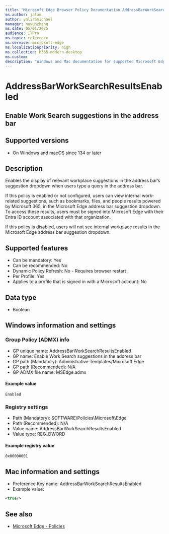 ```yaml
---
title: "Microsoft Edge Browser Policy Documentation AddressBarWorkSearchResultsEnabled"
ms.author: jalam
author: vmliramichael
manager: nuyunzhang
ms.date: 05/01/2025
audience: ITPro
ms.topic: reference
ms.service: microsoft-edge
ms.localizationpriority: high
ms.collection: M365-modern-desktop
ms.custom:
description: "Windows and Mac documentation for supported Microsoft Edge Browser policy: Enable Work Search suggestions in the address bar"
---
```


<!--THIS FILE IS AUTOMATICALLY GENERATED. MANUAL CHANGES WILL BE OVERWRITTEN.-->
<!--Please contact the Microsoft Edge Manageability team with any questions.-->

# AddressBarWorkSearchResultsEnabled

## Enable Work Search suggestions in the address bar


## Supported versions

- On Windows and macOS since 134 or later

## Description

Enables the display of relevant workplace suggestions in the address bar’s suggestion dropdown when users type a query in the address bar.

If this policy is enabled or not configured, users can view internal work-related suggestions, such as bookmarks, files, and people results powered by Microsoft 365, in the Microsoft Edge address bar suggestion dropdown. To access these results, users must be signed into Microsoft Edge with their Entra ID account associated with that organization.

If this policy is disabled, users will not see internal workplace results in the Microsoft Edge address bar suggestion dropdown.

## Supported features

- Can be mandatory: Yes
- Can be recommended: No
- Dynamic Policy Refresh: No - Requires browser restart
- Per Profile: Yes
- Applies to a profile that is signed in with a Microsoft account: No

## Data type

- Boolean

## Windows information and settings

### Group Policy (ADMX) info

- GP unique name: AddressBarWorkSearchResultsEnabled
- GP name: Enable Work Search suggestions in the address bar
- GP path (Mandatory): Administrative Templates/Microsoft Edge
- GP path (Recommended): N/A
- GP ADMX file name: MSEdge.admx

#### Example value

```
Enabled
```

### Registry settings

- Path (Mandatory): SOFTWARE\Policies\Microsoft\Edge
- Path (Recommended): N/A
- Value name: AddressBarWorkSearchResultsEnabled
- Value type: REG_DWORD

#### Example registry value

```
0x00000001
```


## Mac information and settings

- Preference Key name: AddressBarWorkSearchResultsEnabled
- Example value:

```xml
<true/>
```

## See also
- [Microsoft Edge - Policies](../microsoft-edge-policies.md)

